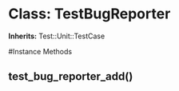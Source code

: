 # Class: TestBugReporter
**Inherits:** Test::Unit::TestCase
    




#Instance Methods
## test_bug_reporter_add() [](#method-i-test_bug_reporter_add)

